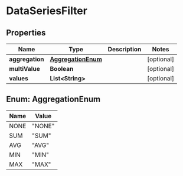 
# DataSeriesFilter

## Properties
Name | Type | Description | Notes
------------ | ------------- | ------------- | -------------
**aggregation** | [**AggregationEnum**](#AggregationEnum) |  |  [optional]
**multiValue** | **Boolean** |  |  [optional]
**values** | **List&lt;String&gt;** |  |  [optional]


<a name="AggregationEnum"></a>
## Enum: AggregationEnum
Name | Value
---- | -----
NONE | &quot;NONE&quot;
SUM | &quot;SUM&quot;
AVG | &quot;AVG&quot;
MIN | &quot;MIN&quot;
MAX | &quot;MAX&quot;



